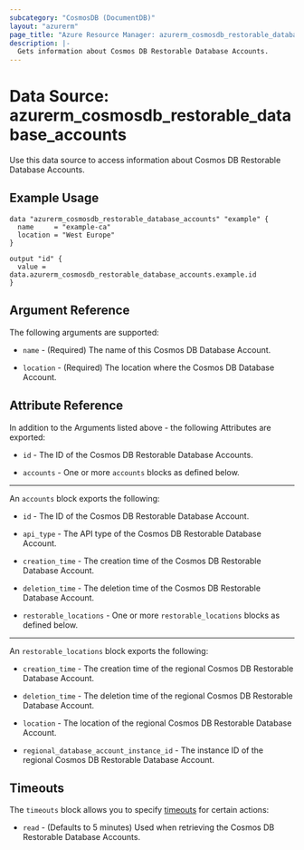 ```yaml
---
subcategory: "CosmosDB (DocumentDB)"
layout: "azurerm"
page_title: "Azure Resource Manager: azurerm_cosmosdb_restorable_database_accounts"
description: |-
  Gets information about Cosmos DB Restorable Database Accounts.
---
```


# Data Source: azurerm_cosmosdb_restorable_database_accounts

Use this data source to access information about Cosmos DB Restorable Database Accounts.

## Example Usage

```hcl
data "azurerm_cosmosdb_restorable_database_accounts" "example" {
  name     = "example-ca"
  location = "West Europe"
}

output "id" {
  value = data.azurerm_cosmosdb_restorable_database_accounts.example.id
}
```

## Argument Reference

The following arguments are supported:

* `name` - (Required) The name of this Cosmos DB Database Account.

* `location` - (Required) The location where the Cosmos DB Database Account.

## Attribute Reference

In addition to the Arguments listed above - the following Attributes are exported:

* `id` - The ID of the Cosmos DB Restorable Database Accounts.

* `accounts` - One or more `accounts` blocks as defined below.

---

An `accounts` block exports the following:

* `id` - The ID of the Cosmos DB Restorable Database Account.

* `api_type` - The API type of the Cosmos DB Restorable Database Account.

* `creation_time` - The creation time of the Cosmos DB Restorable Database Account.

* `deletion_time` - The deletion time of the Cosmos DB Restorable Database Account.

* `restorable_locations` - One or more `restorable_locations` blocks as defined below.

---

An `restorable_locations` block exports the following:

* `creation_time` - The creation time of the regional Cosmos DB Restorable Database Account.

* `deletion_time` - The deletion time of the regional Cosmos DB Restorable Database Account.

* `location` - The location of the regional Cosmos DB Restorable Database Account.

* `regional_database_account_instance_id` - The instance ID of the regional Cosmos DB Restorable Database Account.

## Timeouts

The `timeouts` block allows you to specify [timeouts](https://developer.hashicorp.com/terraform/language/resources/configure#define-operation-timeouts) for certain actions:

* `read` - (Defaults to 5 minutes) Used when retrieving the Cosmos DB Restorable Database Accounts.

